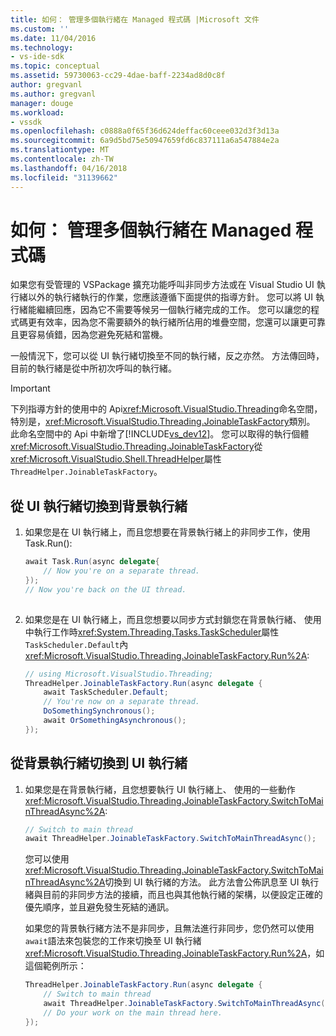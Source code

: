 ```yaml
---
title: 如何： 管理多個執行緒在 Managed 程式碼 |Microsoft 文件
ms.custom: ''
ms.date: 11/04/2016
ms.technology:
- vs-ide-sdk
ms.topic: conceptual
ms.assetid: 59730063-cc29-4dae-baff-2234ad8d0c8f
author: gregvanl
ms.author: gregvanl
manager: douge
ms.workload:
- vssdk
ms.openlocfilehash: c0888a0f65f36d624deffac60ceee032d3f3d13a
ms.sourcegitcommit: 6a9d5bd75e50947659fd6c837111a6a547884e2a
ms.translationtype: MT
ms.contentlocale: zh-TW
ms.lasthandoff: 04/16/2018
ms.locfileid: "31139662"
---
```

# <a name="how-to-managing-multiple-threads-in-managed-code"></a>如何： 管理多個執行緒在 Managed 程式碼
如果您有受管理的 VSPackage 擴充功能呼叫非同步方法或在 Visual Studio UI 執行緒以外的執行緒執行的作業，您應該遵循下面提供的指導方針。 您可以將 UI 執行緒能繼續回應，因為它不需要等候另一個執行緒完成的工作。 您可以讓您的程式碼更有效率，因為您不需要額外的執行緒所佔用的堆疊空間，您還可以讓更可靠且更容易偵錯，因為您避免死結和當機。  
  
 一般情況下，您可以從 UI 執行緒切換至不同的執行緒，反之亦然。 方法傳回時，目前的執行緒是從中所初次呼叫的執行緒。  
  
> [!IMPORTANT]
>  下列指導方針的使用中的 Api<xref:Microsoft.VisualStudio.Threading>命名空間，特別是，<xref:Microsoft.VisualStudio.Threading.JoinableTaskFactory>類別。 此命名空間中的 Api 中新增了[!INCLUDE[vs_dev12](../extensibility/includes/vs_dev12_md.md)]。 您可以取得的執行個體<xref:Microsoft.VisualStudio.Threading.JoinableTaskFactory>從<xref:Microsoft.VisualStudio.Shell.ThreadHelper>屬性`ThreadHelper.JoinableTaskFactory`。  
  
## <a name="switching-from-the-ui-thread-to-a-background-thread"></a>從 UI 執行緒切換到背景執行緒  
  
1.  如果您是在 UI 執行緒上，而且您想要在背景執行緒上的非同步工作，使用 Task.Run():  
  
    ```csharp  
    await Task.Run(async delegate{  
        // Now you're on a separate thread.  
    });  
    // Now you're back on the UI thread.  
  
    ```  
  
2.  如果您是在 UI 執行緒上，而且您想要以同步方式封鎖您在背景執行緒、 使用中執行工作時<xref:System.Threading.Tasks.TaskScheduler>屬性`TaskScheduler.Default`內<xref:Microsoft.VisualStudio.Threading.JoinableTaskFactory.Run%2A>:  
  
    ```csharp  
    // using Microsoft.VisualStudio.Threading;  
    ThreadHelper.JoinableTaskFactory.Run(async delegate {  
        await TaskScheduler.Default;  
        // You're now on a separate thread.  
        DoSomethingSynchronous();  
        await OrSomethingAsynchronous();  
    });  
    ```  
  
## <a name="switching-from-a-background-thread-to-the-ui-thread"></a>從背景執行緒切換到 UI 執行緒  
  
1.  如果您是在背景執行緒，且您想要執行 UI 執行緒上、 使用的一些動作<xref:Microsoft.VisualStudio.Threading.JoinableTaskFactory.SwitchToMainThreadAsync%2A>:  
  
    ```csharp  
    // Switch to main thread  
    await ThreadHelper.JoinableTaskFactory.SwitchToMainThreadAsync();  
    ```  
  
     您可以使用<xref:Microsoft.VisualStudio.Threading.JoinableTaskFactory.SwitchToMainThreadAsync%2A>切換到 UI 執行緒的方法。 此方法會公佈訊息至 UI 執行緒與目前的非同步方法的接續，而且也與其他執行緒的架構，以便設定正確的優先順序，並且避免發生死結的通訊。  
  
     如果您的背景執行緒方法不是非同步，且無法進行非同步，您仍然可以使用`await`語法來包裝您的工作來切換至 UI 執行緒<xref:Microsoft.VisualStudio.Threading.JoinableTaskFactory.Run%2A>，如這個範例所示：  
  
    ```csharp  
    ThreadHelper.JoinableTaskFactory.Run(async delegate {  
        // Switch to main thread  
        await ThreadHelper.JoinableTaskFactory.SwitchToMainThreadAsync();  
        // Do your work on the main thread here.  
    });  
    ```